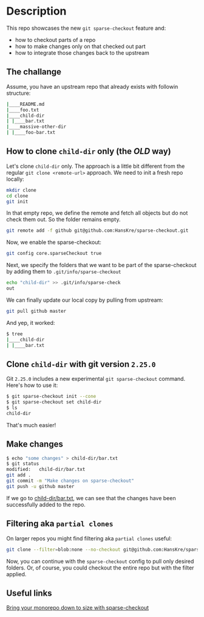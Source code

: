 # Description

This repo showcases the new ```git sparse-checkout``` feature and:

- how to checkout parts of a repo
- how to make changes only on that checked out part
- how to integrate those changes back to the upstream

## The challange

Assume, you have an upstream repo that already exists with followin structure:

```bash
|____README.md
|____foo.txt
|____child-dir
| |____bar.txt
|____massive-other-dir
| |____foo-bar.txt
```

## How to clone ```child-dir``` only (the _OLD_ way)

Let's clone ```child-dir``` only.
The approach is a little bit different from the regular ```git clone <remote-url>``` approach. We need to init a fresh repo locally:

```bash
mkdir clone
cd clone
git init
```

In that empty repo, we define the remote and fetch all objects but do not check them out. So the folder remains empty.

```bash
git remote add -f github git@github.com:HansKre/sparse-checkout.git
```

Now, we enable the sparse-checkout:

```bash
git config core.sparseCheckout true
```

Next, we specify the folders that we want to be part of the sparse-checkout by adding them to ```.git/info/sparse-checkout```

```bash
echo "child-dir" >> .git/info/sparse-check
out
```

We can finally update our local copy by pulling from upstream:

```bash
git pull github master
```

And yep, it worked:

```bash
$ tree
|____child-dir
| |____bar.txt
```

## Clone ```child-dir``` with git version ```2.25.0```

Git ```2.25.0``` includes a new experimental ```git sparse-checkout``` command. Here's how to use it:

```bash
$ git sparse-checkout init --cone
$ git sparse-checkout set child-dir
$ ls
child-dir
```

That's much easier!

## Make changes

```bash
$ echo "some changes" > child-dir/bar.txt
$ git status
modified:   child-dir/bar.txt
git add .
git commit -m "Make changes on sparse-checkout"
git push -u github master
```

If we go to [child-dir/bar.txt](https://github.com/HansKre/sparse-checkout/blob/master/child-dir/bar.txt), we can see that the changes have been successfully added to the repo.

## Filtering aka ```partial clones```

On larger repos you might find filtering aka ```partial clones``` useful:

```bash
git clone --filter=blob:none --no-checkout git@github.com:HansKre/sparse-checkout.git
```

Now, you can continue with the ```sparse-checkout``` config to pull only desired folders. Or, of course, you could checkout the entire repo but with the filter applied.

## Useful links

[Bring your monorepo down to size with sparse-checkout](https://github.blog/2020-01-17-bring-your-monorepo-down-to-size-with-sparse-checkout/)
